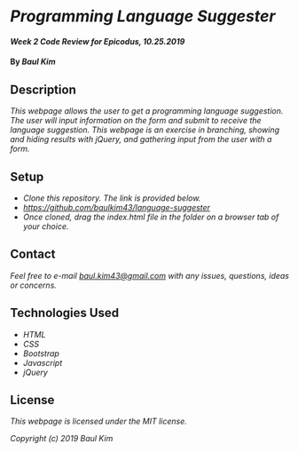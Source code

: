 # _Programming Language Suggester_

#### _Week 2 Code Review for Epicodus, 10.25.2019_

#### By _**Baul Kim**_

## Description

_This webpage allows the user to get a programming language suggestion. The user will input information on the form and submit to receive the language suggestion. This webpage is an exercise in branching, showing and hiding results with jQuery, and gathering input from the user with a form._

## Setup

* _Clone this repository. The link is provided below._
* _https://github.com/baulkim43/language-suggester_
* _Once cloned, drag the index.html file in the folder on a browser tab of your choice._

## Contact

_Feel free to e-mail baul.kim43@gmail.com with any issues, questions, ideas or concerns._

## Technologies Used

* _HTML_
* _CSS_
* _Bootstrap_
* _Javascript_
* _jQuery_

## License

_This webpage is licensed under the MIT license._

_Copyright (c) 2019 Baul Kim_

